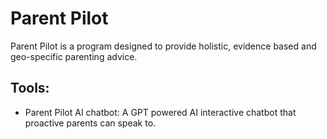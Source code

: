 # Parent Pilot
Parent Pilot is a program designed to provide holistic, evidence based and geo-specific parenting advice.

## Tools:

- Parent Pilot AI chatbot: A GPT powered AI interactive chatbot that proactive parents can speak to.




